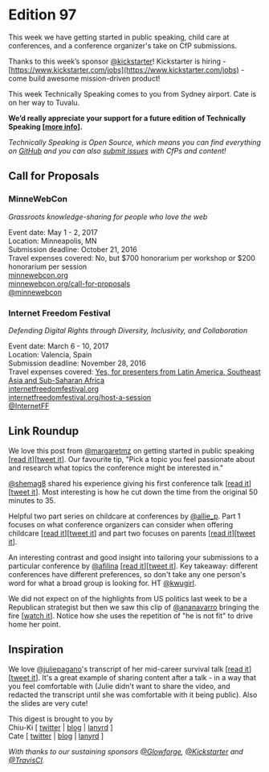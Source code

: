 # Edition 97

This week we have getting started in public speaking, child care at conferences, and a conference organizer's take on CfP submissions.

Thanks to this week’s sponsor [@kickstarter](https://twitter.com/kickstarter)! Kickstarter is hiring - [https://www.kickstarter.com/jobs](https://www.kickstarter.com/jobs)  - come build awesome mission-driven product!

This week Technically Speaking comes to you from Sydney airport. Cate is on her way to Tuvalu.

**We’d really appreciate your support for a future edition of Technically Speaking [[more info](http://www.techspeak.email/sponsorship/)].**  

*Technically Speaking is Open Source, which means you can find everything on [GitHub](https://github.com/catehstn/technically-speaking/) and you can also [submit issues](https://github.com/catehstn/technically-speaking/issues/new) with CfPs and content!*  

## Call for Proposals

### MinneWebCon
*Grassroots knowledge-sharing for people who love the web*

Event date: May 1 - 2, 2017  
Location: Minneapolis, MN  
Submission deadline: October 21, 2016  
Travel expenses covered: No, but $700 honorarium per workshop or $200 honorarium per session  
[minnewebcon.org](http://minnewebcon.org/)  
[minnewebcon.org/call-for-proposals](http://minnewebcon.org/call-for-proposals)  
[@minnewebcon](https://twitter.com/minnewebcon)

### Internet Freedom Festival
*Defending Digital Rights through Diversity, Inclusivity, and Collaboration*

Event date: March 6 - 10, 2017  
Location: Valencia, Spain  
Submission deadline: November 28, 2016   
Travel expenses covered: [Yes, for presenters from Latin America, Southeast Asia and Sub-Saharan Africa](https://internetfreedomfestival.org/internet-freedom-festival-diversity-inclusion-fund/)  
[internetfreedomfestival.org](https://internetfreedomfestival.org/)  
[internetfreedomfestival.org/host-a-session](https://internetfreedomfestival.org/host-a-session/)  
[@InternetFF](https://twitter.com/InternetFF)  


## Link Roundup

We love this post from [@margaretmz](http://twitter.com/margaretmz) on getting started in public speaking [[read it](https://medium.com/@margaretmz/get-started-with-conference-speaking-940d8a9cb8ff)][[tweet it](https://twitter.com/home?status=Get%20Started%20with%20Conference%20Speaking%20by%20%40margaretmz%20https%3A//medium.com/%40margaretmz/get-started-with-conference-speaking-940d8a9cb8ff%20via%20%40techspeakdigest)]. Our favourite tip, "Pick a topic you feel passionate about and research what topics the conference might be interested in."

[@shemag8](http://twitter.com/shemag8) shared his experience giving his first conference talk [[read it](https://medium.com/@shemag8/how-i-survived-my-first-big-conference-talk-532d337d439a)][[tweet it](https://twitter.com/home?status=How%20I%20survived%20my%20first%20big%20conference%20talk%20by%20%40shemag8%20https%3A//medium.com/%40shemag8/how-i-survived-my-first-big-conference-talk-532d337d439a%20via%20%40techspeakdigest)]. Most interesting is how he cut down the time from the original 50 minutes to 35.

Helpful two part series on childcare at conferences by [@allie_p](https://twitter.com/allie_p). Part 1 focuses on what conference organizers can consider when offering childcare [[read it](https://medium.com/leaky-abstractions/conference-childcare-part-1-helpful-thoughts-for-conference-organizers-203d2b34df5b)][[tweet it](https://twitter.com/home?status=Conference%20Childcare,%20Part%201%3A%20Helpful%20thoughts%20for%20Conference%20Organizers%20by%20%40allie_p%20https%3A//medium.com/leaky-abstractions/conference-childcare-part-1-helpful-thoughts-for-conference-organizers-203d2b34df5b%20via%20%40techspeakdigest)] and part two focuses on parents [[read it](
https://medium.com/leaky-abstractions/conference-childcare-part-2-parent-preparation-d39c0c041eec)][[tweet it](https://twitter.com/home?status=Conference%20Childcare,%20Part%202%3A%20Parent%20Preparation%20by%20%40allie_p%20https%3A//medium.com/leaky-abstractions/conference-childcare-part-2-parent-preparation-d39c0c041eec%20via%20%40techspeakdigest)].

An interesting contrast and good insight into tailoring your submissions to a particular conference by [@afilina](https://twitter.com/afilina) [[read it](http://afilina.com/re-how-many-is-too-many/)][[tweet it](https://twitter.com/home?status=Re%3A%20When%20it%20comes%20to%20submitting%20talks%2C%20how%20many%20is%20too%20many%3F%20%7C%20Anna%20Filina%20by%20%40afilina%20http%3A//afilina.com/re-how-many-is-too-many/%20via%20%40techspeakdigest)]. Key takeaway: different conferences have different preferences, so don't take any one person's word for what a broad group is looking for. HT [@kwugirl](http://twitter.com/kwugirl).

We did not expect on of the highlights from US politics last week to be a Republican strategist but then we saw this clip of [@ananavarro](http://twitter.com/ananavarro) bringing the fire [[watch it](https://twitter.com/juliamacfarlane/status/784688870726176768)]. Notice how she uses the repetition of "he is not fit" to drive home her point.


## Inspiration

We love [@juliepagano](http://twitter.com/juliepagano)'s transcript of her mid-career survival talk [[read it](http://juliepagano.com/blog/2016/10/06/mid-career-survival-talk-transcript/)][[tweet it](https://twitter.com/home?status=Mid-Career%20Survival%20by%20%40juliepagano%20http%3A//juliepagano.com/blog/2016/10/06/mid-career-survival-talk-transcript/%20via%20%40techspeakdigest)]. It's a great example of sharing content after a talk - in a way that you feel comfortable with (Julie didn't want to share the video, and redacted the transcript until she was comfortable with it being public). Also the slides are very cute!  


This digest is brought to you by  
Chiu-Ki [ [twitter](https://twitter.com/chiuki) | [blog](http://blog.sqisland.com/) | [lanyrd](http://lanyrd.com/profile/chiuki/) ]  
Cate [ [twitter](https://twitter.com/catehstn) | [blog](http://www.catehuston.com/blog/) | [lanyrd](http://lanyrd.com/profile/catehstn/) ]

*With thanks to our sustaining sponsors [@Glowforge](http://twitter.com/glowforge), [@Kickstarter](http://twitter.com/kickstarter) and [@TravisCI](http://twitter.com/travisci).*
